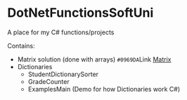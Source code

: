 # DotNetFunctionsSoftUni
 A place for my C# functions/projects

Contains:
 - Matrix solution (done with arrays) `#0969DA`Link [Matrix]([https://pages.github.com/](https://github.com/NikoolayLoL/DotNetFunctionsSoftUni/tree/main/DimentionalArrays))
 - Dictionaries
   - StudentDictionarySorter
   - GradeCounter
   - ExamplesMain (Demo for how Dictionaries work C#)
